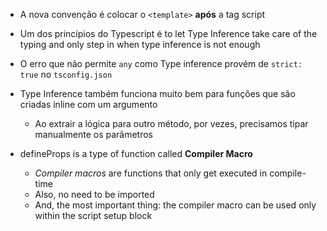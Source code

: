 - A nova convenção é colocar o `<template>` **após** a tag script
- Um dos princípios do Typescript é to let Type Inference take care of the typing and only step in when type inference is not enough

- O erro que não permite `any` como Type inference provém de `strict: true` no `tsconfig.json`
- Type Inference também funciona muito bem para funções que são criadas inline com um argumento
  - Ao extrair a lógica para outro método, por vezes, precisamos tipar manualmente os parâmetros

- defineProps is a type of function called **Compiler Macro**
  - _Compiler macros_ are functions that only get executed in compile-time
  - Also, no need to be imported
  - And, the most important thing: the compiler macro can be used only within the script setup block
